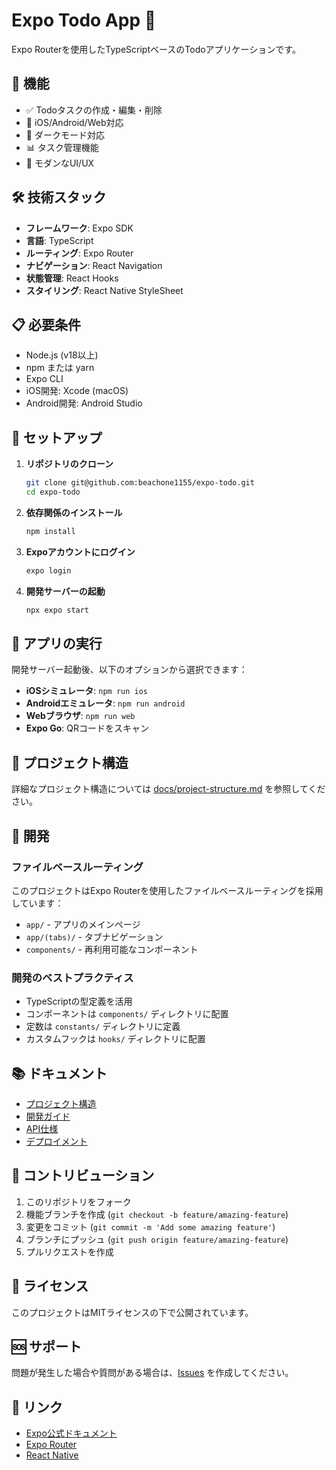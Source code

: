 # Expo Todo App 📝

Expo Routerを使用したTypeScriptベースのTodoアプリケーションです。

## 🚀 機能

- ✅ Todoタスクの作成・編集・削除
- 📱 iOS/Android/Web対応
- 🌙 ダークモード対応
- 📊 タスク管理機能
- 🎨 モダンなUI/UX

## 🛠️ 技術スタック

- **フレームワーク**: Expo SDK
- **言語**: TypeScript
- **ルーティング**: Expo Router
- **ナビゲーション**: React Navigation
- **状態管理**: React Hooks
- **スタイリング**: React Native StyleSheet

## 📋 必要条件

- Node.js (v18以上)
- npm または yarn
- Expo CLI
- iOS開発: Xcode (macOS)
- Android開発: Android Studio

## 🚀 セットアップ

1. **リポジトリのクローン**
   ```bash
   git clone git@github.com:beachone1155/expo-todo.git
   cd expo-todo
   ```

2. **依存関係のインストール**
   ```bash
   npm install
   ```

3. **Expoアカウントにログイン**
   ```bash
   expo login
   ```

4. **開発サーバーの起動**
   ```bash
   npx expo start
   ```

## 📱 アプリの実行

開発サーバー起動後、以下のオプションから選択できます：

- **iOSシミュレータ**: `npm run ios`
- **Androidエミュレータ**: `npm run android`
- **Webブラウザ**: `npm run web`
- **Expo Go**: QRコードをスキャン

## 📁 プロジェクト構造

詳細なプロジェクト構造については [docs/project-structure.md](docs/project-structure.md) を参照してください。

## 🧪 開発

### ファイルベースルーティング

このプロジェクトはExpo Routerを使用したファイルベースルーティングを採用しています：

- `app/` - アプリのメインページ
- `app/(tabs)/` - タブナビゲーション
- `components/` - 再利用可能なコンポーネント

### 開発のベストプラクティス

- TypeScriptの型定義を活用
- コンポーネントは `components/` ディレクトリに配置
- 定数は `constants/` ディレクトリに定義
- カスタムフックは `hooks/` ディレクトリに配置

## 📚 ドキュメント

- [プロジェクト構造](docs/project-structure.md)
- [開発ガイド](docs/development-guide.md)
- [API仕様](docs/api-specification.md)
- [デプロイメント](docs/deployment.md)

## 🤝 コントリビューション

1. このリポジトリをフォーク
2. 機能ブランチを作成 (`git checkout -b feature/amazing-feature`)
3. 変更をコミット (`git commit -m 'Add some amazing feature'`)
4. ブランチにプッシュ (`git push origin feature/amazing-feature`)
5. プルリクエストを作成

## 📄 ライセンス

このプロジェクトはMITライセンスの下で公開されています。

## 🆘 サポート

問題が発生した場合や質問がある場合は、[Issues](../../issues) を作成してください。

## 🔗 リンク

- [Expo公式ドキュメント](https://docs.expo.dev/)
- [Expo Router](https://docs.expo.dev/router/introduction/)
- [React Native](https://reactnative.dev/)
